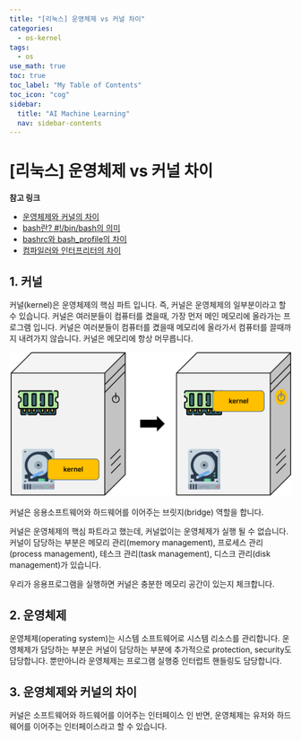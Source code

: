 ```yaml
---
title: "[리눅스] 운영체제 vs 커널 차이" 
categories:
  - os-kernel
tags:
  - os
use_math: true
toc: true
toc_label: "My Table of Contents"
toc_icon: "cog"
sidebar:
  title: "AI Machine Learning"
  nav: sidebar-contents
---
```


# [리눅스] 운영체제 vs 커널 차이

**참고 링크**

* [운영체제와 커널의 차이](https://losskatsu.github.io/os-kernel/diff-kernel-os/)
* [bash란? #!/bin/bash의 의미 ](https://losskatsu.github.io/os-kernel/bash/)
* [bashrc와 bash_profile의 차이](https://losskatsu.github.io/os-kernel/bashrc/)
* [컴파일러와 인터프리터의 차이](https://losskatsu.github.io/os-kernel/compiler-interpreter/)


## 1. 커널

커널(kernel)은 운영체제의 핵심 파트 입니다. 
즉, 커널은 운영체제의 일부분이라고 할 수 있습니다. 
커널은 여러분들이 컴퓨터를 켰을때, 
가장 먼저 메인 메모리에 올라가는 프로그램 입니다. 
커널은 여러분들이 컴퓨터를 켰을때 메모리에 올라가서 컴퓨터를 끌때까지 내려가지 않습니다. 
커널은 메모리에 항상 머무릅니다. 

<center><img src="/assets/images/os/kernel-vs-os/kernel-os01.png" width="800"></center>

커널은 응용소프트웨어와 하드웨어를 이어주는 브릿지(bridge) 역할을 합니다. 

커널은 운영체제의 핵심 파트라고 했는데, 커널없이는 운영체제가 실행 될 수 없습니다. 
커널이 담당하는 부분은 메모리 관리(memory management), 프로세스 관리(process management), 
테스크 관리(task management), 디스크 관리(disk management)가 있습니다. 

우리가 응용프로그램을 실행하면 커널은 충분한 메모리 공간이 있는지 체크합니다. 

## 2. 운영체제

운영체제(operating system)는 시스템 소프트웨어로 시스템 리소스를 관리합니다. 
운영체제가 담당하는 부분은 커널이 담당하는 부분에 추가적으로 protection, security도 담당합니다. 
뿐만아니라 운영체제는 프로그램 실행중 인터럽트 핸들링도 담당합니다.


## 3. 운영체제와 커널의 차이

커널은 소프트웨어와 하드웨어를 이어주는 인터페이스 인 반면, 
운영체제는 유저와 하드웨어를 이어주는 인터페이스라고 할 수 있습니다.
